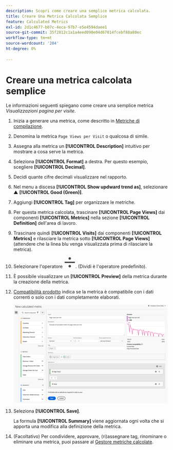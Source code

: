 ```yaml
---
description: Scopri come creare una semplice metrica calcolata.
title: Creare Una Metrica Calcolata Semplice
feature: Calculated Metrics
exl-id: 2d1c4677-b07c-4eca-97b7-e5e4594daee1
source-git-commit: 35f2812c1a1a4eed090e04d67014fcebf88a80ec
workflow-type: tm+mt
source-wordcount: '204'
ht-degree: 0%

---
```


# Creare una metrica calcolata semplice

Le informazioni seguenti spiegano come creare una semplice metrica *Visualizzazioni pagina per visite*.

1. Inizia a generare una metrica, come descritto in [Metriche di compilazione](/help/components/c-calcmetrics/c-workflow/cm-workflow/c-build-metrics/cm-build-metrics.md).
1. Denomina la metrica `Page Views per Visit` o qualcosa di simile.
1. Assegna alla metrica un **[!UICONTROL Description]** intuitivo per mostrare a cosa serve la metrica.
1. Seleziona **[!UICONTROL Format]** a destra. Per questo esempio, scegliere **[!UICONTROL Decimal]**.
1. Decidi quante cifre decimali visualizzare nel rapporto.
1. Nel menu a discesa **[!UICONTROL Show updward trend as]**, selezionare ▲ **[!UICONTROL Good (Green)]**.
1. Aggiungi **[!UICONTROL Tag]** per organizzare le metriche.
1. Per questa metrica calcolata, trascinare **[!UICONTROL Page Views]** dai componenti **[!UICONTROL Metrics]** nella sezione **[!UICONTROL Definition]** dell&#39;area di lavoro.
1. Trascinare quindi **[!UICONTROL Visits]** dai componenti **[!UICONTROL Metrics]** e rilasciare la metrica sotto **[!UICONTROL Page Views]** (attendere che la linea blu venga visualizzata prima di rilasciare la metrica).
1. Selezionare l&#39;operatore ![Dividi](/help/assets/icons/Divide.svg). (Dividi è l&#39;operatore predefinito).
1. È possibile visualizzare un **[!UICONTROL Preview]** della metrica durante la creazione della metrica.
1. [Compatibilità prodotto](../../../cm-compatibility.md) indica se la metrica è compatibile con i dati correnti o solo con i dati completamente elaborati.

   ![Metrica semplice calcolata](assets/simple-calculated-metric.png)
1. Seleziona **[!UICONTROL Save]**.

   La formula **[!UICONTROL Summary]** viene aggiornata ogni volta che si apporta una modifica alla definizione della metrica.

1. (Facoltativo) Per condividere, approvare, (ri)assegnare tag, rinominare o eliminare una metrica, puoi passare al [Gestore metriche calcolate](/help/components/c-calcmetrics/c-workflow/cm-workflow/cm-manager.md).


